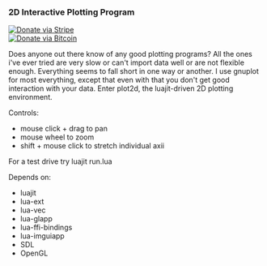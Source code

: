 ### 2D Interactive Plotting Program

[![Donate via Stripe](https://img.shields.io/badge/Donate-Stripe-green.svg)](https://buy.stripe.com/00gbJZ0OdcNs9zi288)<br>
[![Donate via Bitcoin](https://img.shields.io/badge/Donate-Bitcoin-green.svg)](bitcoin:37fsp7qQKU8XoHZGRQvVzQVP8FrEJ73cSJ)<br>

Does anyone out there know of any good plotting programs?
All the ones i've ever tried are very slow or can't import data well or are not flexible enough.
Everything seems to fall short in one way or another.
I use gnuplot for most everything, except that even with that you don't get good interaction with your data.
Enter plot2d, the luajit-driven 2D plotting environment.

Controls:
- mouse click + drag to pan
- mouse wheel to zoom
- shift + mouse click to stretch individual axii

For a test drive try luajit run.lua

Depends on:
- luajit
- lua-ext
- lua-vec
- lua-glapp
- lua-ffi-bindings
- lua-imguiapp
- SDL
- OpenGL
